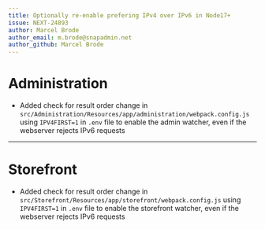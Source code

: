 ```yaml
---
title: Optionally re-enable prefering IPv4 over IPv6 in Node17+
issue: NEXT-24893
author: Marcel Brode
author_email: m.brode@snapadmin.net
author_github: Marcel Brode
---
```

# Administration
* Added check for result order change in `src/Administration/Resources/app/administration/webpack.config.js` using `IPV4FIRST=1` in `.env` file to enable the admin watcher, even if the webserver rejects IPv6 requests
___
# Storefront
* Added check for result order change in `src/Storefront/Resources/app/storefront/webpack.config.js` using `IPV4FIRST=1` in `.env` file to enable the storefront watcher, even if the webserver rejects IPv6 requests
